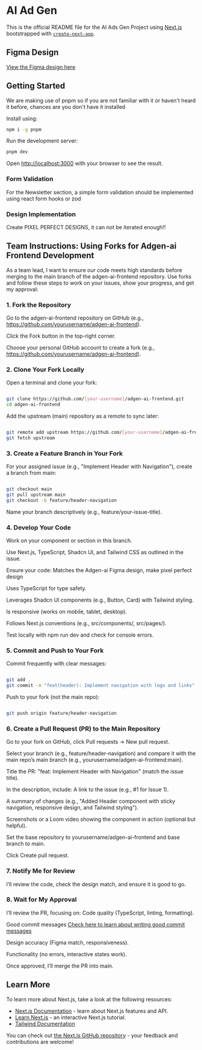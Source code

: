 # AI Ad Gen

This is the official README file for the AI Ads Gen Project using [Next.js](https://nextjs.org) bootstrapped with [`create-next-app`](https://nextjs.org/docs/app/api-reference/cli/create-next-app).

## Figma Design
[View the Figma design here](https://www.figma.com/design/WQT88LFkfo65NqDHng2Kyd/New-AI-Ads-Gen?node-id=0-1&p=f&t=2jDnxBFVTgA56yiY-0)

## Getting Started
We are making use of pnpm so if you are not familiar with it or haven't heard it before, chances are you don't have it installed

Install using:
```bash
npm i -g pnpm
```

Run the development server:

```bash
pnpm dev
```

Open [http://localhost:3000](http://localhost:3000) with your browser to see the result.

### Form Validation
For the Newsletter section, a simple form validation should be implemented using react form hooks or zod

### Design Implementation
Create PIXEL PERFECT DESIGNS, it can not be iterated enough!!

## Team Instructions: Using Forks for Adgen-ai Frontend Development
As a team lead, I want to ensure our code meets high standards before merging to the main branch of the adgen-ai-frontend repository. Use forks and follow these steps to work on your issues, show your progress, and get my approval:

### 1. Fork the Repository
Go to the adgen-ai-frontend repository on GitHub (e.g., https://github.com/yourusername/adgen-ai-frontend).

Click the Fork button in the top-right corner.

Choose your personal GitHub account to create a fork (e.g., https://github.com/yourusername/adgen-ai-frontend).

### 2. Clone Your Fork Locally
Open a terminal and clone your fork:
```bash

git clone https://github.com/[your-username]/adgen-ai-frontend.git
cd adgen-ai-frontend
```
Add the upstream (main) repository as a remote to sync later:
```bash

git remote add upstream https://github.com/[your-username]/adgen-ai-frontend.git
git fetch upstream
```

### 3. Create a Feature Branch in Your Fork
For your assigned issue (e.g., "Implement Header with Navigation"), create a branch from main:
```bash

git checkout main
git pull upstream main
git checkout -b feature/header-navigation
```

Name your branch descriptively (e.g., feature/your-issue-title).

### 4. Develop Your Code
Work on your component or section in this branch.

Use Next.js, TypeScript, Shadcn UI, and Tailwind CSS as outlined in the issue.

Ensure your code:
Matches the Adgen-ai Figma design, make pixel perfect design

Uses TypeScript for type safety.

Leverages Shadcn UI components (e.g., Button, Card) with Tailwind styling.

Is responsive (works on mobile, tablet, desktop).

Follows Next.js conventions (e.g., src/components/, src/pages/).

Test locally with npm run dev and check for console errors.

### 5. Commit and Push to Your Fork
Commit frequently with clear messages:
```bash

git add .
git commit -m "feat(header): Implement navigation with logo and links"
```

Push to your fork (not the main repo):
```bash

git push origin feature/header-navigation
```

### 6. Create a Pull Request (PR) to the Main Repository
Go to your fork on GitHub, click Pull requests → New pull request.

Select your branch (e.g., feature/header-navigation) and compare it with the main repo’s main branch (e.g., yourusername/adgen-ai-frontend:main).

Title the PR: "feat: Implement Header with Navigation" (match the issue title).

In the description, include:
A link to the issue (e.g., #1 for Issue 1).

A summary of changes (e.g., "Added Header component with sticky navigation, responsive design, and Tailwind styling").

Screenshots or a Loom video showing the component in action (optional but helpful).

Set the base repository to yourusername/adgen-ai-frontend and base branch to main.

Click Create pull request.

### 7. Notify Me for Review
I’ll review the code, check the design match, and ensure it is good to go.


### 8. Wait for My Approval
I’ll review the PR, focusing on:
Code quality (TypeScript, linting, formatting).

Good commit messages [Check here to learn about writing good commit messages](https://www.freecodecamp.org/news/how-to-write-better-git-commit-messages/)

Design accuracy (Figma match, responsiveness).

Functionality (no errors, interactive states work).

Once approved, I’ll merge the PR into main.




## Learn More

To learn more about Next.js, take a look at the following resources:

- [Next.js Documentation](https://nextjs.org/docs) - learn about Next.js features and API.
- [Learn Next.js](https://nextjs.org/learn) - an interactive Next.js tutorial.
- [Tailwind Documentation](https://tailwindcss.com/docs/installation/using-vite)

You can check out [the Next.js GitHub repository](https://github.com/vercel/next.js) - your feedback and contributions are welcome!